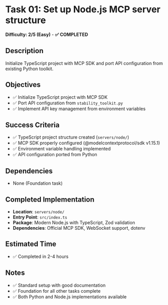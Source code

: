 # Task 01: Set up Node.js MCP server structure
**Difficulty: 2/5 (Easy)** - **✅ COMPLETED**

## Description
Initialize TypeScript project with MCP SDK and port API configuration from existing Python toolkit.

## Objectives
- ✅ Initialize TypeScript project with MCP SDK
- ✅ Port API configuration from `stability_toolkit.py`
- ✅ Implement API key management from environment variables

## Success Criteria
- ✅ TypeScript project structure created (`servers/node/`)
- ✅ MCP SDK properly configured (@modelcontextprotocol/sdk v1.15.1)
- ✅ Environment variable handling implemented
- ✅ API configuration ported from Python

## Dependencies
- None (Foundation task)

## Completed Implementation
- **Location**: `servers/node/`
- **Entry Point**: `src/index.ts`
- **Package**: Modern Node.js with TypeScript, Zod validation
- **Dependencies**: Official MCP SDK, WebSocket support, dotenv

## Estimated Time
- ✅ Completed in 2-4 hours

## Notes
- ✅ Standard setup with good documentation
- ✅ Foundation for all other tasks complete
- ✅ Both Python and Node.js implementations available 